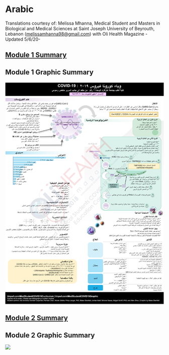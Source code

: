 # Arabic

Translations courtesy of: Melissa Mhanna, Medical Student and Masters in Biological and Medical Sciences at Saint Joseph University of Beyrouth, Lebanon \(melissamhanna98@gmail.com\) with Oli Health Magazine -Updated 5/6/20-

## [Module 1 Summary ](https://drive.google.com/file/d/1oVcmMWOtvFTEAalnz-dI_quKglnCwzNk/view?usp=sharing)

## Module 1 Graphic Summary

![](../../.gitbook/assets/module-1-graphic-summary.jpg)

## [Module 2 Summary](https://drive.google.com/file/d/1OPQPcji0rP0AoAmYsODBsfJyXlYdytmt/view?usp=sharing)

## Module 2 Graphic Summary

![](../../.gitbook/assets/module-2-graphic-summary.png)

